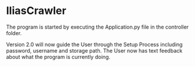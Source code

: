 # IliasCrawler

The program is started by executing the Application.py file in the controller folder.

Version 2.0 will now guide the User through the Setup Process including password, username and storage path. 
The User now has text feedback about what the program is currently doing.
